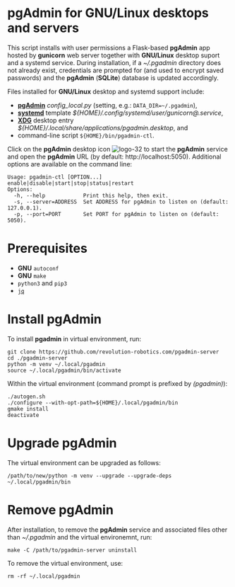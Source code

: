 # pgAdmin for GNU/Linux desktops and servers

This script installs with user permissions a Flask-based **pgAdmin**
app hosted by **gunicorn** web server together with **GNU/Linux**
desktop suport and a systemd service. During installation, if a
*~/.pgadmin* directory does not already exist, credentials are
prompted for (and used to encrypt saved passwords) and the **pgAdmin**
(**SQLite**) database is updated accordingly.

Files installed for **GNU/Linux** desktop and systemd support include:

- [**pgAdmin**](https://www.pgadmin.org) *config_local.py* (setting, e.g.: `DATA_DIR=~/.pgadmin`),
- [**systemd**](https://systemd.io) template *${HOME}/.config/systemd/user/gunicorn@.service*,
- [**XDG**](https://www.freedesktop.org/wiki) desktop entry *${HOME}/.local/share/applications/pgadmin.desktop*, and
- command-line script `${HOME}/bin/pgadmin-ctl`.

Click on the **pgAdmin** desktop icon
![logo-32](https://github.com/revolution-robotics/pgadmin-server/assets/418762/f8a54807-2482-403f-9708-9d137bc3db2c)
to start the **pgAdmin** service and open the **pgAdmin** URL (by
default: http://localhost:5050).  Additional options are available on
the command line:

```man
Usage: pgadmin-ctl [OPTION...] enable|disable|start|stop|status|restart
Options:
  -h, --help            Print this help, then exit.
  -s, --server=ADDRESS  Set ADDRESS for pgAdmin to listen on (default: 127.0.0.1).
  -p, --port=PORT       Set PORT for pgAdmin to listen on (default: 5050).
```

# Prerequisites

- **GNU** `autoconf`
- **GNU** `make`
- `python3` and `pip3`
- [`jq`](https://github.com/stedolan/jq)

# Install **pgAdmin**

To install **pgadmin** in virtual environment, run:

```shell
git clone https://github.com/revolution-robotics.com/pgadmin-server
cd ./pgadmin-server
python -m venv ~/.local/pgadmin
source ~/.local/pgadmin/bin/activate
```

Within the virtual environment (command prompt is prefixed by *(pgadmin)*):

```shell
./autogen.sh
./configure --with-opt-path=${HOME}/.local/pgadmin/bin
gmake install
deactivate
```

# Upgrade **pgAdmin**

The virtual environment can be upgraded as follows:

```shell
/path/to/new/python -m venv --upgrade --upgrade-deps ~/.local/pgadmin/bin
```

# Remove **pgAdmin**

After installation, to remove the **pgAdmin** service and associated
files other than *~/.pgadmin* and the virtual environemnt, run:

```shell
make -C /path/to/pgadmin-server uninstall
```

To remove the virtual environment, use:

```shell
rm -rf ~/.local/pgadmin
```

